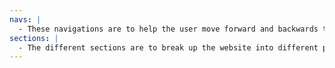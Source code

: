 ```yaml
---
navs: |
  - These navigations are to help the user move forward and backwards through the site easily. The bread crumbs in orange should be on every page within the products section.
sections: |
  - The different sections are to break up the website into different pieces; most belong on the homepage and the order is either obvious or not specifically ordered.
---
```


